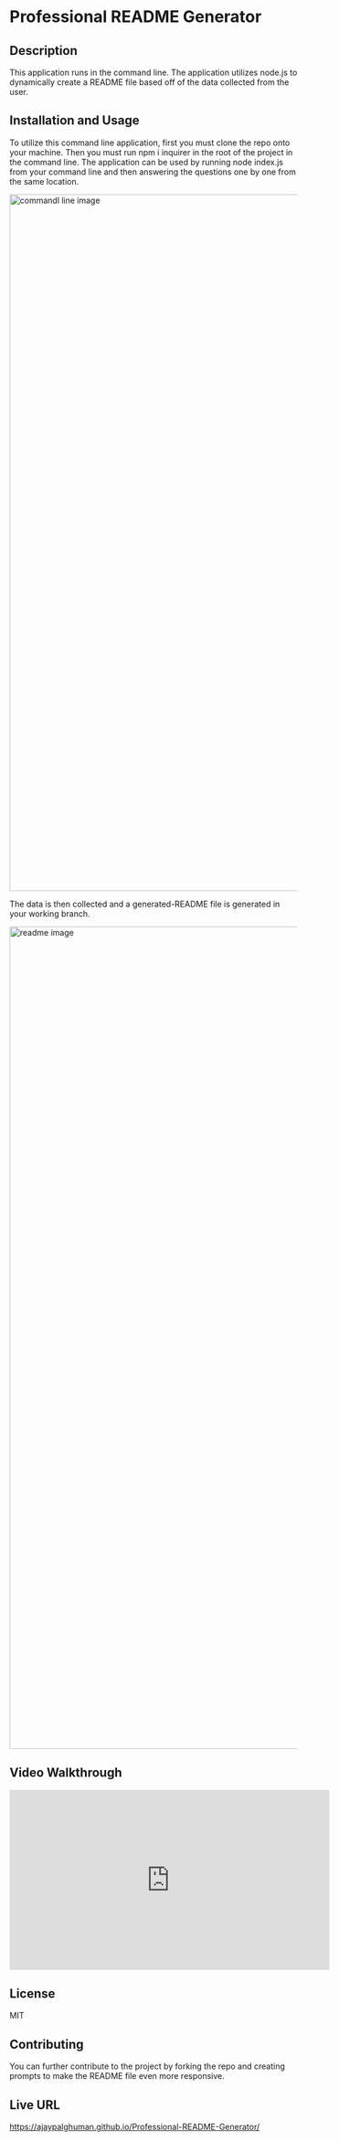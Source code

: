 
  # Professional README Generator

  ## Description
  This application runs in the command line. The application utilizes node.js to dynamically create a README file based off of the data collected from the user.

  ## Installation and Usage
   To utilize this command line application, first you must clone the repo onto your machine. Then you must run npm i inquirer in the root of the project in the command line. The application can be used by running node index.js from your command line and then answering the questions one by one from the same location. 

  <img width="1220" alt="commandl line image" src="https://user-images.githubusercontent.com/95589049/155938538-9345ac09-ad82-4ee6-9712-d4ef462ddf9f.png">

   
   The data is then collected and a generated-README file is generated in your working branch.

  <img width="1440" alt="readme image" src="https://user-images.githubusercontent.com/95589049/155938464-e044f2cd-ae23-4b89-a24f-e2cf9c330f10.png">

  ## Video Walkthrough

  <iframe width="560" height="315" src="https://www.youtube.com/embed/WFaHx8Mzqb8" title="YouTube video player" frameborder="0" allow="accelerometer; autoplay; clipboard-write; encrypted-media; gyroscope; picture-in-picture" allowfullscreen></iframe>

  ## License
  MIT

  ## Contributing
  You can further contribute to the project by forking the repo and creating prompts to make the README file even more responsive.

  ## Live URL
  https://ajaypalghuman.github.io/Professional-README-Generator/
  
  

